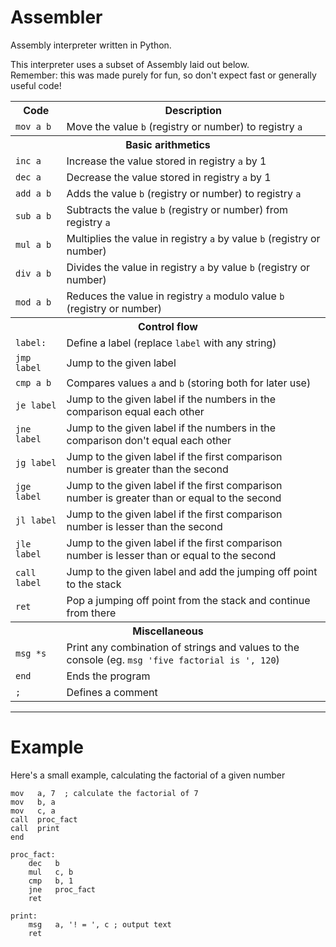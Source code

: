 # Assembler
 Assembly interpreter written in Python.
 
This interpreter uses a subset of Assembly laid out below.  
Remember: this was made purely for fun, so don't expect fast or generally useful code!  


<table>
    <tr>
        <th>Code</th>
        <th>Description</th>
    </tr>
    <tr>
        <td>
            <code>mov a b</code>
        </td>
        <td>
            Move the value <code>b</code> (registry or number) to registry <code>a</code>
        </td>
    </tr>
    <tr>
        <th colspan="2">Basic arithmetics</th>
    </tr>
    <tr>
        <td>
            <code>inc a</code>
        </td>
        <td>
            Increase the value stored in registry <code>a</code> by 1
        </td>
    </tr>
    <tr>
        <td>
            <code>dec a</code>
        </td>
        <td>
            Decrease the value stored in registry <code>a</code> by 1
        </td>
    </tr>
    <tr>
        <td>
            <code>add a b</code>
        </td>
        <td>
            Adds the value <code>b</code> (registry or number) to registry <code>a</code>
        </td>
    </tr>
    <tr>
        <td>
            <code>sub a b</code>
        </td>
        <td>
            Subtracts the value <code>b</code> (registry or number) from registry <code>a</code>
        </td>
    </tr>
    <tr>
        <td>
            <code>mul a b</code>
        </td>
        <td>
            Multiplies the value in registry <code>a</code> by value <code>b</code> (registry or number)
        </td>
    </tr>
    <tr>
        <td>
            <code>div a b</code>
        </td>
        <td>
            Divides the value in registry <code>a</code> by value <code>b</code> (registry or number)
        </td>
    </tr>
    <tr>
        <td>
            <code>mod a b</code>
        </td>
        <td>
            Reduces the value in registry <code>a</code> modulo value <code>b</code> (registry or number)
        </td>
    </tr>
    <tr>
        <th colspan="2">Control flow</th>
    </tr>
    <tr>
        <td>
            <code>label:</code>
        </td>
        <td>
            Define a label (replace <code>label</code> with any string)
        </td>
    </tr>
    <tr>
        <td>
            <code>jmp label</code>
        </td>
        <td>
            Jump to the given label
        </td>
    </tr>
    <tr>
        <td>
            <code>cmp a b</code>
        </td>
        <td>
            Compares values <code>a</code> and <code>b</code> (storing both for later use)
        </td>
    </tr>
    <tr>
        <td>
            <code>je label</code>
        </td>
        <td>
            Jump to the given label if the numbers in the comparison equal each other
        </td>
    </tr>
    <tr>
        <td>
            <code>jne label</code>
        </td>
        <td>
            Jump to the given label if the numbers in the comparison don't equal each other
        </td>
    </tr>
    <tr>
        <td>
            <code>jg label</code>
        </td>
        <td>
            Jump to the given label if the first comparison number is greater than the second
        </td>
    </tr>
    <tr>
        <td>
            <code>jge label</code>
        </td>
        <td>
            Jump to the given label if the first comparison number is greater than or equal to the second
        </td>
    </tr>
    <tr>
        <td>
            <code>jl label</code>
        </td>
        <td>
            Jump to the given label if the first comparison number is lesser than the second
        </td>
    </tr>
    <tr>
        <td>
            <code>jle label</code>
        </td>
        <td>
            Jump to the given label if the first comparison number is lesser than or equal to the second
        </td>
    </tr>
    <tr>
        <td>
            <code>call label</code>
        </td>
        <td>
            Jump to the given label and add the jumping off point to the stack
        </td>
    </tr>
    <tr>
        <td>
            <code>ret</code>
        </td>
        <td>
            Pop a jumping off point from the stack and continue from there
        </td>
    </tr>
    <tr>
        <th colspan="2">Miscellaneous</th>
    </tr>
    <tr>
        <td>
            <code>msg *s</code>
        </td>
        <td>
            Print any combination of strings and values to the console (eg. <code>msg 'five factorial is ', 120</code>)
        </td>
    </tr>
    <tr>
        <td>
            <code>end</code>
        </td>
        <td>
            Ends the program
        </td>
    </tr>
    <tr>
        <td>
            <code>;</code>
        </td>
        <td>
            Defines a comment
        </td>
    </tr>
</table>

<hr></hr>

# Example  
Here's a small example, calculating the factorial of a given number
<pre><code>mov   a, 7  ; calculate the factorial of 7
mov   b, a
mov   c, a
call  proc_fact
call  print
end

proc_fact:
    dec   b
    mul   c, b
    cmp   b, 1
    jne   proc_fact
    ret

print:
    msg   a, '! = ', c ; output text
    ret</code></pre>
